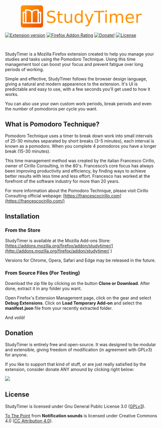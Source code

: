 <p align="center">
	<img src="icons/title.png" alt="StudyTimer Logo" width="400px">
</p>

[![Extension version](https://img.shields.io/github/manifest-json/v/MatNascimento/StudyTimer.svg)](https://github.com/MatNascimento/StudyTimer "Extension version")
[![Firefox Addon Rating](https://img.shields.io/amo/rating/studytimer.svg "Mozilla Add-ons Rating")](https://addons.mozilla.org/en-US/firefox/addon/studytimer/) 
[![Donate!](https://img.shields.io/badge/donate-PayPal-yellow.svg "Donate!")](https://www.paypal.com/cgi-bin/webscr?cmd=_donations&business=RFKBP9KSQ6XRE&item_name=Donate+any+amount+to+support+StudyTimer&currency_code=USD&source=url) 
[![License](https://img.shields.io/github/license/MatNascimento/StudyTimer.svg "License")](http://www.gnu.org/licenses/gpl-3.0.en.html) 

<br/>

StudyTimer is a Mozilla Firefox extension created to help you manage your studies and tasks using the Pomodoro Technique. Using this time management tool can boost your focus and prevent fatigue over long periods of working.

Simple and effective, StudyTimer follows the browser design language, giving a natural and modern appearence to the extension. It's UI is predictable and easy to use, with a few seconds you'll get used to how it works.

You can also use your own custom work periods, break periods and even the number of pomodoros per cycle you want.

## What is Pomodoro Technique?

Pomodoro Technique uses a timer to break down work into small intervals of 25-30 minutes separated by short breaks (3-5 minutes), each interval is known as a pomodoro. When you complete 4 pomodoros you have a longer break (15-30 minutes).

This time management method was created by the italian Francesco Cirillo, owner of Cirillo Consulting, in the 80's.  Francesco’s core focus has always been improving productivity and efficiency, by finding ways to achieve better results with less time and less effort. Francesco has worked at the forefront of the software industry for more than 20 years.

For more information about the Pomodoro Technique, please visit Cirillo Consulting official webpage: [https://francescocirillo.com](https://francescocirillo.com/)

## Installation

### From the Store
StudyTimer is available at the Mozilla Add-ons Store: [https://addons.mozilla.org/firefox/addon/studytimer/](http://addons.mozilla.org/firefox/addon/studytimer/ )

Versions for Chrome, Opera, Safari and Edge may be released in the future.

### From Source Files (For Testing)
Download the zip file by clicking on the button **Clone or Download**. After done, extract it in any folder you want.

Open Firefox's Extension Management page, click on the gear and select **Debug Extensions**. Click on **Load Temporary Add-on** and select the **manifest.json** file from your recently extracted folder.

And *voilà*!

## Donation
StudyTimer is entirely free and open-source. It was designed to be modular and extensible, giving freedom of modification (in agreement with GPLv3) for anyone.

If you like to support that kind of stuff, or are just really satisfied by the extension, consider donate ANY amound by clicking right below:

[![](https://www.paypalobjects.com/en_US/i/btn/btn_donateCC_LG.gif)](https://www.paypal.com/cgi-bin/webscr?cmd=_donations&business=RFKBP9KSQ6XRE&item_name=Donate+any+amount+to+support+StudyTimer&currency_code=USD&source=url)

## License
StudyTimer is licensed under Gnu General Public License 3.0 ([GPLv3](http://www.gnu.org/licenses/gpl-3.0.en.html "GPLv3")).

[To The Point](https://notificationsounds.com/message-tones/to-the-point-568 "To The Point") from **Notification sounds** is licensed under Creative Commons 4.0 ([CC Attribution 4.0](https://creativecommons.org/licenses/by/4.0/legalcode "CC Attribution 4.0")).

